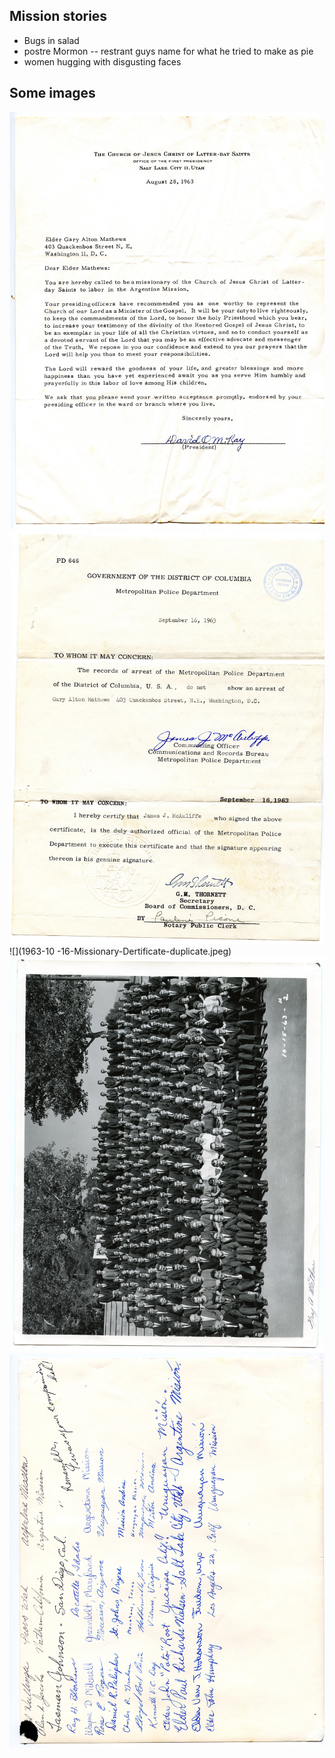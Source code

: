 ## Mission stories
* Bugs in salad
* postre Mormon -- restrant guys name for what he tried to make as pie
* women hugging with disgusting faces

## Some images
![](1963-08-28-Mission-Call-Argentina.jpeg)
![](1963-09-16-Police-DC-Certification.jpeg)
![](1963-10 -16-Missionary-Dertificate-duplicate.jpeg)
![](1963-10-15-MTC-missioaries.jpg)
![](1963-10-15-Signatures-back.jpeg)
